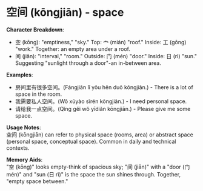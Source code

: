 # **空间 (kōngjiān) - space**

**Character Breakdown**:  
- 空 (kōng): "emptiness," "sky." Top: 宀 (mián) "roof." Inside: 工 (gōng) "work." Together: an empty area under a roof.  
- 间 (jiān): "interval," "room." Outside: 门 (mén) "door." Inside: 日 (rì) "sun." Suggesting "sunlight through a door"-an in-between area.

**Examples**:  
- 房间里有很多空间。(Fángjiān lǐ yǒu hěn duō kōngjiān.) - There is a lot of space in the room.  
- 我需要私人空间。(Wǒ xūyào sīrén kōngjiān.) - I need personal space.  
- 请给我一点空间。(Qǐng gěi wǒ yīdiǎn kōngjiān.) - Please give me some space.

**Usage Notes**:  
空间 (kōngjiān) can refer to physical space (rooms, area) or abstract space (personal space, conceptual space). Common in daily and technical contexts.

**Memory Aids**:  
"空 (kōng)" looks empty-think of spacious sky; "间 (jiān)" with a "door (门 mén)" and "sun (日 rì)" is the space the sun shines through. Together, "empty space between."